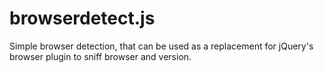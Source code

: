 browserdetect.js
================

Simple browser detection, that can be used as a replacement for jQuery's browser plugin to sniff browser and version.